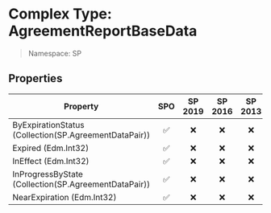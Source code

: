 # Complex Type: AgreementReportBaseData

> Namespace: SP

## Properties

Property | SPO | SP 2019 | SP 2016 | SP 2013
----------|:---:|:-------:|:-------:|:-------:
ByExpirationStatus (Collection(SP.AgreementDataPair)) | ✅ | ❌ | ❌ | ❌
Expired (Edm.Int32) | ✅ | ❌ | ❌ | ❌
InEffect (Edm.Int32) | ✅ | ❌ | ❌ | ❌
InProgressByState (Collection(SP.AgreementDataPair)) | ✅ | ❌ | ❌ | ❌
NearExpiration (Edm.Int32) | ✅ | ❌ | ❌ | ❌
